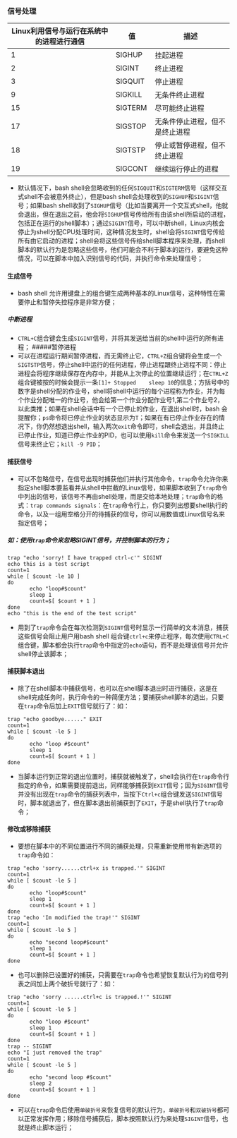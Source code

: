 ### 信号处理

|Linux利用信号与运行在系统中的进程进行通信|值|描述|
|------|------|------|
|1 |   SIGHUP  |  挂起进程|
|2 |   SIGINT  |  终止进程|
|3  |  SIGQUIT   | 停止进程|
|9   | SIGKILL |   无条件终止进程|
|15  |  SIGTERM  |  尽可能终止进程|
|17  |  SIGSTOP   | 无条件停止进程，但不是终止进程|
|18    |SIGTSTP    |停止或暂停进程，但不终止进程|
|19   | SIGCONT    |继续运行停止的进程|

+ 默认情况下，bash shell会忽略收到的任何`SIGQUIT`和`SIGTERM`信号（这样交互式shell不会被意外终止），但是bash shell会处理收到的`SIGHUP`和`SIGINT`信号；如果bash shell收到了`SIGHUP`信号（比如当要离开一个交互式shell，他就会退出，但在退出之前，他会将`SIGHUP`信号传给所有由该shell所启动的进程，包括正在运行的shell脚本）；通过`SIGINT`信号，可以中断shell，Linux内核会停止为shell分配CPU处理时间，这种情况发生时，shell会将`SIGINT`信号传给所有由它启动的进程；shell会将这些信号传给shell脚本程序来处理，而shell脚本的默认行为是忽略这些信号，他们可能会不利于脚本的运行，要避免这种情况，可以在脚本中加入识别信号的代码，并执行命令来处理信号；
#### 生成信号
+ bash shell 允许用键盘上的组合键生成两种基本的Linux信号，这种特性在需要停止和暂停失控程序是非常方便；
##### 中断进程
+ `CTRL+C`组合键会生成`SIGINT`信号，并将其发送给当前的shell中运行的所有进程；
#####暂停进程
+ 可以在进程运行期间暂停进程，而无需终止它，`CTRL+Z`组合键将会生成一个`SIGTSTP`信号，停止shell中运行的任何进程，停止进程跟终止进程不同：停止进程会将程序继续保存在内存中，并能从上次停止的位置继续运行；在`CTRL+Z`组合键被按的时候会提示一条`[1]+ Stopped    sleep 10`的信息；方括号中的数字是shell分配的作业号，shell将shell中运行的每个进程称为作业，并为每个作业分配唯一的作业号，他会给第一个作业分配作业号1,第二个作业号2，以此类推；如果在shell会话中有一个已停止的作业，在退出shell时，bash 会提醒你；`ps`命令将已停止作业的状态显示为`T`；如果在有已停止作业存在的情况下，你仍然想退出shell，输入两次`exit`命令即可，shell会退出，并且终止已停止作业，知道已停止作业的PID，也可以使用`kill`命令来发送一个`SIGKILL`信号来终止它；`kill -9 PID`；
#### 捕获信号
+ 可以不忽略信号，在信号出现时捕获他们并执行其他命令，`trap`命令允许你来指定shell脚本要监看并从shell中拦截的Linux信号，如果脚本收到了`trap`命令中列出的信号，该信号不再由shell处理，而是交给本地处理；`trap`命令的格式：`trap commands signals`：在`trap`命令行上，你只要列出想要shell执行的命令，以及一组用空格分开的待捕获的信号，你可以用数值或Linux信号名来指定信号；
##### 如：使用`trap`命令来忽略SIGINT信号，并控制脚本的行为；
```
trap "echo 'sorry! I have trapped ctrl-c'" SIGINT
echo this is a test script
count=1
while [ $count -le 10 ]
do
       echo "loop#$count"
       sleep 1
       count=$[ $count + 1 ]
done
echo "this is the end of the test script"
```
+ 用到了`trap`命令会在每次检测到`SIGINT`信号时显示一行简单的文本消息，捕获这些信号会阻止用户用bash shell 组合键`ctrl+c`来停止程序，每次使用`CTRL+C`组合键，脚本都会执行`trap`命令中指定的`echo`语句，而不是处理该信号并允许shell停止该脚本；
#### 捕获脚本退出
+ 除了在shell脚本中捕获信号，也可以在shell脚本退出时进行捕获，这是在shell完成任务时，执行命令的一种简便方法；要捕获shell脚本的退出，只要在`trap`命令后加上`EXIT`信号就行了：如：

```
trap "echo goodbye......" EXIT
count=1
while [ $count -le 5 ]
do
       echo "loop #$count"
       sleep 1
       count=$[ $count + 1 ]
done
```
+ 当脚本运行到正常的退出位置时，捕获就被触发了，shell会执行在`trap`命令行指定的命令，如果需要提前退出，同样能够捕获到`EXIT`信号；因为`SIGINT`信号并没有出现在`trap`命令的捕获列表中，当按下`Ctrl+c`组合键发送`SIGINT`信号时，脚本就退出了，但在脚本退出前捕获到了`EXIT`，于是shell执行了`trap`命令；
#### 修改或移除捕获
+ 要想在脚本中的不同位置进行不同的捕获处理，只需重新使用带有新选项的`trap`命令如：

```
trap "echo 'sorry......ctrl+x is trapped.'" SIGINT
count=1
while [ $count -le 5 ]
do
       echo "loop#$count"
       sleep 1
       count=$[ $count + 1 ]
done
trap "echo 'Im modified the trap!'" SIGINT
count=1
while [ $count -le 5 ]
do
       echo "second loop#$count"
       sleep 1
       count=$[ $count + 1 ]
done
```
+ 也可以删除已设置好的捕获，只需要在`trap`命令也希望恢复默认行为的信号列表之间加上两个破折号就行了：如：

```
trap "echo 'sorry ......ctrl+c is trapped.!'" SIGINT
count=1
while [ $count -le 5 ]
do
       echo "loop #$count"
       sleep 1
       count=$[ $count + 1 ]
done
trap -- SIGINT
echo "I just removed the trap"
count=1
while [ $count -le 5 ]
do
       echo "second loop #$count"
       sleep 2
       count=$[ $count + 1 ]
done
```
+ 可以在`trap`命令后使用`单破折号`来恢复信号的默认行为，`单破折号`和`双破折号`都可以正常发挥作用；移除信号捕获后，脚本按照默认行为来处理`SIGINT`信号，也就是终止脚本运行；
